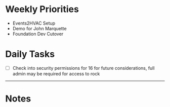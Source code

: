 # Weekly Priorities
- Events2HVAC Setup
- Demo for John Marquette
- Foundation Dev Cutover
# Daily Tasks
- [ ] Check into security permissions for 16 for future considerations, full admin may be required for access to rock
---
# Notes
